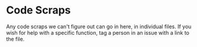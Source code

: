 # Code Scraps
Any code scraps we can't figure out can go in here, in individual files.
If you wish for help with a specific function, tag a person in an issue with a link to the file.
